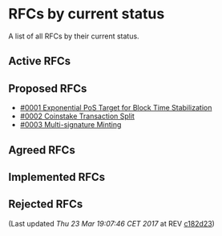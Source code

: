 # RFCs by current status

A list of all RFCs by their current status.

## Active RFCs


## Proposed RFCs

 - [#0001 Exponential PoS Target for Block Time Stabilization](./text/0001-exponential-pos-target-for-block-time-stabilization/0001-exponential-pos-target-for-block-time-stabilization.md)
 - [#0002 Coinstake Transaction Split](./text/0002-split-coinstake-transaction/0002-split-coinstake-transaction.md)
 - [#0003 Multi-signature Minting](./text/0003-multisig-minting/0003-multisig-minting.md)

## Agreed RFCs


## Implemented RFCs


## Rejected RFCs



(Last updated _Thu 23 Mar 19:07:46 CET 2017_ at REV [c182d23](https://github.com/peercoin/rfcs/commit/c182d2319178a0f8276951c81d230ccbc37d8ed3))
